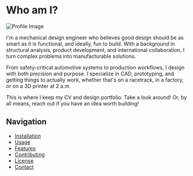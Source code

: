 ﻿# Who am I?

![Profile Image](Assets/ProfilePic.jpg)

I'm a mechanical design engineer who believes good design should be as smart as it is functional, and ideally, fun to build. With a background in structural analysis, product development, and international collaboration, I turn complex problems into manufacturable solutions.

From safety-critical automotive systems to production workflows, I design with both precision and purpose. I specialize in CAD, prototyping, and getting things to actually work, whether that's on a racetrack, in a factory, or on a 3D printer at 2 a.m.

This is where I keep my CV and design portfolio. Take a look around!
Or, by all means, reach out if you have an idea worth building!

## Navigation

- [Installation](#installation)
- [Usage](#usage)
- [Features](#features)
- [Contributing](#contributing)
- [License](#license)
- [Contact](#contact)
